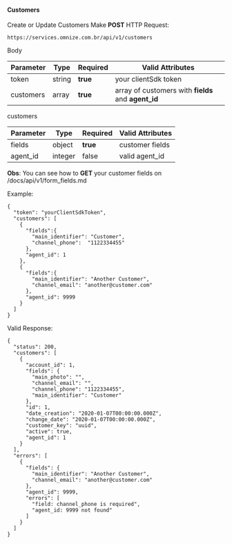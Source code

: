 #### Customers
Create or Update Customers
Make **POST** HTTP Request:
```
https://services.omnize.com.br/api/v1/customers
```
Body

| Parameter  | Type  | Required   | Valid Attributes  |
| ------------ | ------------ | ------------ | ------------ |
| token | string | **true** | your clientSdk token |
| customers | array | **true** | array of customers with **fields** and **agent_id** |

customers

| Parameter | Type | Required | Valid Attributes |
| ------------ | ------------ | ------------ | ------------ |
| fields | object | **true** | customer fields |
| agent_id | integer | false | valid agent_id |

**Obs**: You can see how to **GET** your customer fields on /docs/api/v1/form_fields.md

Example:
```
{
  "token": "yourClientSdkToken",
  "customers": [
    {
      "fields":{
        "main_identifier": "Customer",
        "channel_phone":  "1122334455"
      },
      "agent_id": 1
    },
    {
      "fields":{
        "main_identifier": "Another Customer",
        "channel_email": "another@customer.com"
      },
      "agent_id": 9999
    }
  ]
}
```

Valid Response:
```
{
  "status": 200,
  "customers": [
    {
      "account_id": 1,
      "fields": {
        "main_photo": "",
        "channel_email": "",
        "channel_phone": "1122334455",
        "main_identifier": "Customer"
      },
      "id": 1,
      "date_creation": "2020-01-07T00:00:00.000Z",
      "change_date": "2020-01-07T00:00:00.000Z",
      "customer_key": "uuid",
      "active": true,
      "agent_id": 1
    }
  ],
  "errors": [
    {
      "fields": {
        "main_identifier": "Another Customer",
        "channel_email": "another@customer.com"
      },
      "agent_id": 9999,
      "errors": [
        "field: channel_phone is required",
        "agent_id: 9999 not found"
      ]
    }
  ]
}
```

